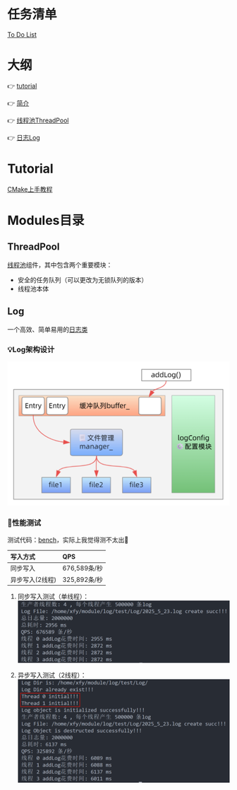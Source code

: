 # 任务清单
[To Do List](TODO.md)

# 大纲
👉 [tutorial](#tutorial)

👉 [简介](#modules)

👉 [线程池ThreadPool](#threadpool)

👉 [日志Log](#log)

# Tutorial
[CMake上手教程](https://cmake-doc.readthedocs.io/zh-cn/latest/guide/tutorial/index.html)

# Modules目录
## ThreadPool
[线程池](Note/线程池.md)组件，其中包含两个重要模块：
- 安全的任务队列（可以更改为无锁队列的版本）
- 线程池本体

## Log
一个高效、简单易用的[日志类](Note/日志模块.md)

### 💡Log架构设计
![设计阐述](srceenshot/log_construction_design.png)

### 🚀性能测试
测试代码：[bench](log/bench/)，实际上我觉得测不太出🤣

|写入方式|QPS|
|:--|:--|
|同步写入|676,589条/秒|
|异步写入(2线程)|325,892条/秒|

1. 同步写入测试（单线程）：
![sync_write](srceenshot/sync_write.png)

2. 异步写入测试（2线程）：
![async_write](srceenshot/async_write.png)
